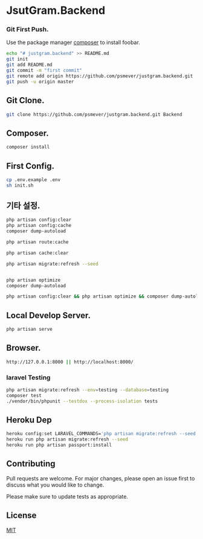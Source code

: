 # JsutGram.Backend

### Git First Push.
Use the package manager [composer](https://getcomposer.org/) to install foobar.


```bash
echo "# justgram.backend" >> README.md
git init
git add README.md
git commit -m "first commit"
git remote add origin https://github.com/psmever/justgram.backend.git
git push -u origin master
```

## Git Clone.

```bash
git clone https://github.com/psmever/justgram.backend.git Backend
```

## Composer.
```bash
composer install

```

## First Config.
```bash
cp .env.example .env
sh init.sh

```


## 기타 설정.
```bash
php artisan config:clear
php artisan config:cache
composer dump-autoload

php artisan route:cache

php artisan cache:clear

php artisan migrate:refresh --seed


php artisan optimize
composer dump-autoload

php artisan config:clear && php artisan optimize && composer dump-autoload

```

## Local Develop Server.
```bash
php artisan serve
```

## Browser.
```bash
http://127.0.0.1:8000 || http://localhost:8000/
```

### laravel Testing
```bash
php artisan migrate:refresh --env=testing --database=testing
composer test
./vendor/bin/phpunit --testdox --process-isolation tests
```

## Heroku Dep

```bash
heroku config:set LARAVEL_COMMANDS='php artisan migrate:refresh --seed && php artisan passport:install'
heroku run php artisan migrate:refresh --seed
heroku run php artisan passport:install
```

## Contributing
Pull requests are welcome. For major changes, please open an issue first to discuss what you would like to change.

Please make sure to update tests as appropriate.

## License
[MIT](https://choosealicense.com/licenses/mit/)
